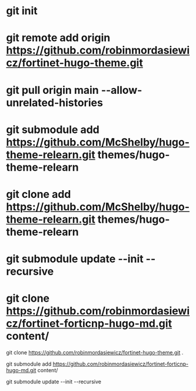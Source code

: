 
# git init

# git remote add origin https://github.com/robinmordasiewicz/fortinet-hugo-theme.git

# git pull origin main --allow-unrelated-histories

# git submodule add https://github.com/McShelby/hugo-theme-relearn.git themes/hugo-theme-relearn

# git clone add https://github.com/McShelby/hugo-theme-relearn.git themes/hugo-theme-relearn

# git submodule update --init --recursive

# git clone https://github.com/robinmordasiewicz/fortinet-forticnp-hugo-md.git content/

git clone https://github.com/robinmordasiewicz/fortinet-hugo-theme.git .

git submodule add https://github.com/robinmordasiewicz/fortinet-forticnp-hugo-md.git content/

git submodule update --init --recursive

